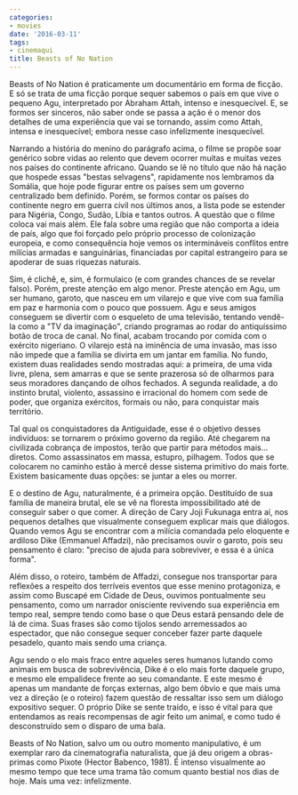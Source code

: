 ```yaml
---
categories:
- movies
date: '2016-03-11'
tags:
- cinemaqui
title: Beasts of No Nation
---
```


Beasts of No Nation é praticamente um documentário em forma de ficção. E só se trata de uma ficção porque sequer sabemos o país em que vive o pequeno Agu, interpretado por Abraham Attah, intenso e inesquecível. E, se formos ser sinceros, não saber onde se passa a ação é o menor dos detalhes de uma experiência que vai se tornando, assim como Attah, intensa e inesquecível; embora nesse caso infelizmente inesquecível.

Narrando a história do menino do parágrafo acima, o filme se propõe soar genérico sobre vidas ao relento que devem ocorrer muitas e muitas vezes nos países do continente africano. Quando se lê no título que não há nação que hospede essas "bestas selvagens", rapidamente nos lembramos da Somália, que hoje pode figurar entre os países sem um governo centralizado bem definido. Porém, se formos contar os países do continente negro em guerra civil nos últimos anos, a lista pode se estender para Nigéria, Congo, Sudão, Líbia e tantos outros. A questão que o filme coloca vai mais além. Ele fala sobre uma região que não comporta a ideia de país, algo que foi forçado pelo próprio processo de colonização europeia, e como consequência hoje vemos os intermináveis conflitos entre milícias armadas e sanguinárias, financiadas por capital estrangeiro para se apoderar de suas riquezas naturais.

Sim, é clichê, e, sim, é formulaico (e com grandes chances de se revelar falso). Porém, preste atenção em algo menor. Preste atenção em Agu, um ser humano, garoto, que nasceu em um vilarejo e que vive com sua família em paz e harmonia com o pouco que possuem. Agu e seus amigos conseguem se divertir com o esqueleto de uma televisão, tentando vendê-la como a "TV da imaginação", criando programas ao rodar do antiquíssimo botão de troca de canal. No final, acabam trocando por comida com o exército nigeriano. O vilarejo está na iminência de uma invasão, mas isso não impede que a família se divirta em um jantar em família. No fundo, existem duas realidades sendo mostradas aqui: a primeira, de uma vida livre, plena, sem amarras e que se sente prazerosa só de olharmos para seus moradores dançando de olhos fechados. A segunda realidade, a do instinto brutal, violento, assassino e irracional do homem com sede de poder, que organiza exércitos, formais ou não, para conquistar mais território.

Tal qual os conquistadores da Antiguidade, esse é o objetivo desses indivíduos: se tornarem o próximo governo da região. Até chegarem na civilizada cobrança de impostos, terão que partir para métodos mais... diretos. Como assassinatos em massa, estupro, pilhagem. Todos que se colocarem no caminho estão à mercê desse sistema primitivo do mais forte. Existem basicamente duas opções: se juntar a eles ou morrer.

E o destino de Agu, naturalmente, é a primeira opção. Destituído de sua família de maneira brutal, ele se vê na floresta impossibilitado até de conseguir saber o que comer. A direção de Cary Joji Fukunaga entra aí, nos pequenos detalhes que visualmente conseguem explicar mais que diálogos. Quando vemos Agu se encontrar com a milícia comandada pelo eloquente e ardiloso Dike (Emmanuel Affadzi), não precisamos ouvir o garoto, pois seu pensamento é claro: "preciso de ajuda para sobreviver, e essa é a única forma".

Além disso, o roteiro, também de Affadzi, consegue nos transportar para reflexões a respeito dos terríveis eventos que esse menino protagoniza, e assim como Buscapé em Cidade de Deus, ouvimos pontualmente seu pensamento, como um narrador onisciente revivendo sua experiência em tempo real, sempre tendo como base o que Deus estará pensando dele de lá de cima. Suas frases são como tijolos sendo arremessados ao espectador, que não consegue sequer conceber fazer parte daquele pesadelo, quanto mais sendo uma criança.

Agu sendo o elo mais fraco entre aqueles seres humanos lutando como animais em busca de sobrevivência, Dike é o elo mais forte daquele grupo, e mesmo ele empalidece frente ao seu comandante. E este mesmo é apenas um mandante de forças externas, algo bem óbvio e que mais uma vez a direção (e o roteiro) fazem questão de ressaltar isso sem um diálogo expositivo sequer. O próprio Dike se sente traído, e isso é vital para que entendamos as reais recompensas de agir feito um animal, e como tudo é desconstruído sem o disparo de uma bala.

Beasts of No Nation, salvo um ou outro momento manipulativo, é um exemplar raro da cinematografia naturalista, que já deu origem a obras-primas como Pixote (Hector Babenco, 1981). É intenso visualmente ao mesmo tempo que tece uma trama tão comum quanto bestial nos dias de hoje. Mais uma vez: infelizmente.